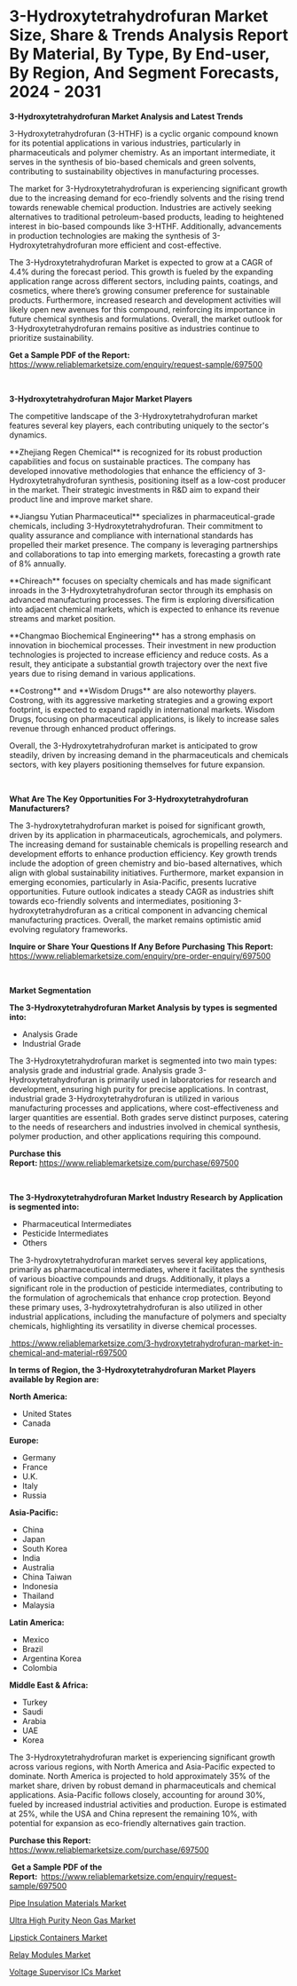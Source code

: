<p><h1>3-Hydroxytetrahydrofuran Market Size, Share & Trends Analysis Report By Material, By Type, By End-user, By Region, And Segment Forecasts, 2024 - 2031</h1></p><p><strong>3-Hydroxytetrahydrofuran Market Analysis and Latest Trends</strong></p>
<p><p>3-Hydroxytetrahydrofuran (3-HTHF) is a cyclic organic compound known for its potential applications in various industries, particularly in pharmaceuticals and polymer chemistry. As an important intermediate, it serves in the synthesis of bio-based chemicals and green solvents, contributing to sustainability objectives in manufacturing processes.</p><p>The market for 3-Hydroxytetrahydrofuran is experiencing significant growth due to the increasing demand for eco-friendly solvents and the rising trend towards renewable chemical production. Industries are actively seeking alternatives to traditional petroleum-based products, leading to heightened interest in bio-based compounds like 3-HTHF. Additionally, advancements in production technologies are making the synthesis of 3-Hydroxytetrahydrofuran more efficient and cost-effective.</p><p>The 3-Hydroxytetrahydrofuran Market is expected to grow at a CAGR of 4.4% during the forecast period. This growth is fueled by the expanding application range across different sectors, including paints, coatings, and cosmetics, where there’s growing consumer preference for sustainable products. Furthermore, increased research and development activities will likely open new avenues for this compound, reinforcing its importance in future chemical synthesis and formulations. Overall, the market outlook for 3-Hydroxytetrahydrofuran remains positive as industries continue to prioritize sustainability.</p></p>
<p><strong>Get a Sample PDF of the Report:&nbsp;</strong> <a href="https://www.reliablemarketsize.com/enquiry/request-sample/697500?utm_campaign=1105&utm_medium=2&utm_source=Github&utm_content=ia&utm_term=29092024&utm_id=3-hydroxytetrahydrofuran">https://www.reliablemarketsize.com/enquiry/request-sample/697500</a></p>
<p>&nbsp;</p>
<p><strong>3-Hydroxytetrahydrofuran Major Market Players</strong></p>
<p><p>The competitive landscape of the 3-Hydroxytetrahydrofuran market features several key players, each contributing uniquely to the sector's dynamics.</p><p>**Zhejiang Regen Chemical** is recognized for its robust production capabilities and focus on sustainable practices. The company has developed innovative methodologies that enhance the efficiency of 3-Hydroxytetrahydrofuran synthesis, positioning itself as a low-cost producer in the market. Their strategic investments in R&D aim to expand their product line and improve market share. </p><p>**Jiangsu Yutian Pharmaceutical** specializes in pharmaceutical-grade chemicals, including 3-Hydroxytetrahydrofuran. Their commitment to quality assurance and compliance with international standards has propelled their market presence. The company is leveraging partnerships and collaborations to tap into emerging markets, forecasting a growth rate of 8% annually.</p><p>**Chireach** focuses on specialty chemicals and has made significant inroads in the 3-Hydroxytetrahydrofuran sector through its emphasis on advanced manufacturing processes. The firm is exploring diversification into adjacent chemical markets, which is expected to enhance its revenue streams and market position.</p><p>**Changmao Biochemical Engineering** has a strong emphasis on innovation in biochemical processes. Their investment in new production technologies is projected to increase efficiency and reduce costs. As a result, they anticipate a substantial growth trajectory over the next five years due to rising demand in various applications.</p><p>**Costrong** and **Wisdom Drugs** are also noteworthy players. Costrong, with its aggressive marketing strategies and a growing export footprint, is expected to expand rapidly in international markets. Wisdom Drugs, focusing on pharmaceutical applications, is likely to increase sales revenue through enhanced product offerings.</p><p>Overall, the 3-Hydroxytetrahydrofuran market is anticipated to grow steadily, driven by increasing demand in the pharmaceuticals and chemicals sectors, with key players positioning themselves for future expansion.</p></p>
<p>&nbsp;</p>
<p><strong>What Are The Key Opportunities For 3-Hydroxytetrahydrofuran Manufacturers?</strong></p>
<p><p>The 3-hydroxytetrahydrofuran market is poised for significant growth, driven by its application in pharmaceuticals, agrochemicals, and polymers. The increasing demand for sustainable chemicals is propelling research and development efforts to enhance production efficiency. Key growth trends include the adoption of green chemistry and bio-based alternatives, which align with global sustainability initiatives. Furthermore, market expansion in emerging economies, particularly in Asia-Pacific, presents lucrative opportunities. Future outlook indicates a steady CAGR as industries shift towards eco-friendly solvents and intermediates, positioning 3-hydroxytetrahydrofuran as a critical component in advancing chemical manufacturing practices. Overall, the market remains optimistic amid evolving regulatory frameworks.</p></p>
<p><strong>Inquire or Share Your Questions If Any Before Purchasing This Report:</strong> <a href="https://www.reliablemarketsize.com/enquiry/pre-order-enquiry/697500?utm_campaign=1105&utm_medium=2&utm_source=Github&utm_content=ia&utm_term=29092024&utm_id=3-hydroxytetrahydrofuran">https://www.reliablemarketsize.com/enquiry/pre-order-enquiry/697500</a></p>
<p>&nbsp;</p>
<p><strong>Market Segmentation</strong></p>
<p><strong>The 3-Hydroxytetrahydrofuran Market Analysis by types is segmented into:</strong></p>
<p><ul><li>Analysis Grade</li><li>Industrial Grade</li></ul></p>
<p><p>The 3-Hydroxytetrahydrofuran market is segmented into two main types: analysis grade and industrial grade. Analysis grade 3-Hydroxytetrahydrofuran is primarily used in laboratories for research and development, ensuring high purity for precise applications. In contrast, industrial grade 3-Hydroxytetrahydrofuran is utilized in various manufacturing processes and applications, where cost-effectiveness and larger quantities are essential. Both grades serve distinct purposes, catering to the needs of researchers and industries involved in chemical synthesis, polymer production, and other applications requiring this compound.</p></p>
<p><strong>Purchase this Report:&nbsp;</strong><a href="https://www.reliablemarketsize.com/purchase/697500?utm_campaign=1105&utm_medium=2&utm_source=Github&utm_content=ia&utm_term=29092024&utm_id=3-hydroxytetrahydrofuran">https://www.reliablemarketsize.com/purchase/697500</a></p>
<p>&nbsp;</p>
<p><strong>The 3-Hydroxytetrahydrofuran Market Industry Research by Application is segmented into:</strong></p>
<p><ul><li>Pharmaceutical Intermediates</li><li>Pesticide Intermediates</li><li>Others</li></ul></p>
<p><p>The 3-hydroxytetrahydrofuran market serves several key applications, primarily as pharmaceutical intermediates, where it facilitates the synthesis of various bioactive compounds and drugs. Additionally, it plays a significant role in the production of pesticide intermediates, contributing to the formulation of agrochemicals that enhance crop protection. Beyond these primary uses, 3-hydroxytetrahydrofuran is also utilized in other industrial applications, including the manufacture of polymers and specialty chemicals, highlighting its versatility in diverse chemical processes.</p></p>
<p><a href="https://www.reliablemarketsize.com/3-hydroxytetrahydrofuran-market-in-chemical-and-material-r697500?utm_campaign=1105&utm_medium=2&utm_source=Github&utm_content=ia&utm_term=29092024&utm_id=3-hydroxytetrahydrofuran">&nbsp;https://www.reliablemarketsize.com/3-hydroxytetrahydrofuran-market-in-chemical-and-material-r697500</a></p>
<p><strong>In terms of Region, the 3-Hydroxytetrahydrofuran Market Players available by Region are:</strong></p>
<p>
    <p> <strong> North America: </strong>
        <ul>
            <li>United States</li>
            <li>Canada</li>
        </ul>
        </p> 
    <p> <strong> Europe: </strong>
        <ul>
            <li>Germany</li>
            <li>France</li>
            <li>U.K.</li>
            <li>Italy</li>
            <li>Russia</li>
        </ul>
        </p> 
    <p> <strong> Asia-Pacific: </strong>
        <ul>
            <li>China</li>
            <li>Japan</li>
            <li>South Korea</li>
            <li>India</li>
            <li>Australia</li>
            <li>China Taiwan</li>
            <li>Indonesia</li>
            <li>Thailand</li>
            <li>Malaysia</li>
        </ul>
        </p> 
    <p> <strong> Latin America: </strong>
        <ul>
            <li>Mexico</li>
            <li>Brazil</li>
            <li>Argentina Korea</li>
            <li>Colombia</li>
        </ul>
        </p> 
    <p> <strong> Middle East & Africa: </strong>
        <ul>
            <li>Turkey</li>
            <li>Saudi</li>
            <li>Arabia</li>
            <li>UAE</li>
            <li>Korea</li>
        </ul>
    </p>
    </p>
<p><p>The 3-Hydroxytetrahydrofuran market is experiencing significant growth across various regions, with North America and Asia-Pacific expected to dominate. North America is projected to hold approximately 35% of the market share, driven by robust demand in pharmaceuticals and chemical applications. Asia-Pacific follows closely, accounting for around 30%, fueled by increased industrial activities and production. Europe is estimated at 25%, while the USA and China represent the remaining 10%, with potential for expansion as eco-friendly alternatives gain traction.</p></p>
<p><strong>Purchase this Report: </strong><a href="https://www.reliablemarketsize.com/purchase/697500?utm_campaign=1105&utm_medium=2&utm_source=Github&utm_content=ia&utm_term=29092024&utm_id=3-hydroxytetrahydrofuran">https://www.reliablemarketsize.com/purchase/697500</a></p>
<p>&nbsp;<strong>Get a Sample PDF of the Report:&nbsp;&nbsp;</strong><a href="https://www.reliablemarketsize.com/enquiry/request-sample/697500?utm_campaign=1105&utm_medium=2&utm_source=Github&utm_content=ia&utm_term=29092024&utm_id=3-hydroxytetrahydrofuran">https://www.reliablemarketsize.com/enquiry/request-sample/697500</a></p>
<p><strong></strong></p>
<p><p><a href="https://www.linkedin.com/pulse/pipe-insulation-materials-market-global-regional-analysis-fo1nc?utm_campaign=1105&utm_medium=2&utm_source=Github&utm_content=ia&utm_term=29092024&utm_id=3-hydroxytetrahydrofuran">Pipe Insulation Materials Market</a></p><p><a href="https://github.com/NorbertYates/Market-Research-Report-List-7/blob/main/ultra-high-purity-neon-gas-market.md?utm_campaign=1105&utm_medium=2&utm_source=Github&utm_content=ia&utm_term=29092024&utm_id=3-hydroxytetrahydrofuran">Ultra High Purity Neon Gas Market</a></p><p><a href="https://www.linkedin.com/pulse/lipstick-containers-market-outlook-forecast-from-2024-2031-factoid-qgkdc?utm_campaign=1105&utm_medium=2&utm_source=Github&utm_content=ia&utm_term=29092024&utm_id=3-hydroxytetrahydrofuran">Lipstick Containers Market</a></p><p><a href="https://issuu.com/reportprime-2/docs/relay-modules-market-size-2030.pptx_cab7e9927c254e?utm_campaign=1105&utm_medium=2&utm_source=Github&utm_content=ia&utm_term=29092024&utm_id=3-hydroxytetrahydrofuran">Relay Modules Market</a></p><p><a href="https://issuu.com/reportprime-2/docs/voltage-supervisor-ics-market-size-_e43049c7dc6483?utm_campaign=1105&utm_medium=2&utm_source=Github&utm_content=ia&utm_term=29092024&utm_id=3-hydroxytetrahydrofuran">Voltage Supervisor ICs Market</a></p></p>